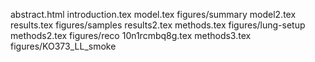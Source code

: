 abstract.html
introduction.tex
model.tex
figures/summary
model2.tex
results.tex
figures/samples
results2.tex
methods.tex
figures/lung-setup
methods2.tex
figures/reco
10n1rcmbq8g.tex
methods3.tex
figures/KO373_LL_smoke